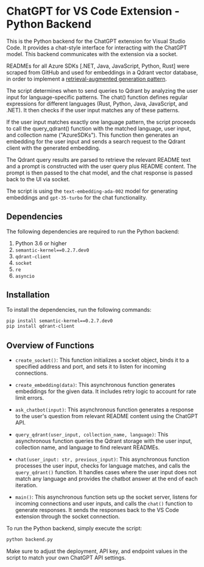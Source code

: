 # ChatGPT for VS Code Extension - Python Backend

This is the Python backend for the ChatGPT extension for Visual Studio Code. It provides a chat-style interface for interacting with the ChatGPT model. This backend communicates with the extension via a socket. 

READMEs for all Azure SDKs [.NET, Java, JavaScript, Python, Rust] were scraped from GitHub and used for embeddings in a Qdrant vector database, in order to implement a [retrieval-augmented generation pattern](https://techcommunity.microsoft.com/t5/fasttrack-for-azure/grounding-llms/ba-p/3843857). 

The script determines when to send queries to Qdrant by analyzing the user input for language-specific patterns. The chat() function defines regular expressions for different languages (Rust, Python, Java, JavaScript, and .NET). It then checks if the user input matches any of these patterns.

If the user input matches exactly one language pattern, the script proceeds to call the query_qdrant() function with the matched language, user input, and collection name ("AzureSDKs"). This function then generates an embedding for the user input and sends a search request to the Qdrant client with the generated embedding. 

The Qdrant query results are parsed to retrieve the relevant README text and a prompt is constructed with the user query plus README content. The prompt is then passed to the chat model, and the chat response is passed back to the UI via socket. 

The script is using the `text-embedding-ada-002` model for generating embeddings and `gpt-35-turbo` for the chat functionality.

## Dependencies

The following dependencies are required to run the Python backend:

1. Python 3.6 or higher
2. `semantic-kernel==0.2.7.dev0`
3. `qdrant-client`
4. `socket`
5. `re`
6. `asyncio`

## Installation

To install the dependencies, run the following commands:

```bash
pip install semantic-kernel==0.2.7.dev0
pip install qdrant-client
```

## Overview of Functions

- `create_socket()`: This function initializes a socket object, binds it to a specified address and port, and sets it to listen for incoming connections.

- `create_embedding(data)`: This asynchronous function generates embeddings for the given data. It includes retry logic to account for rate limit errors.

- `ask_chatbot(input)`: This asynchronous function generates a response to the user's question from relevant README content using the ChatGPT API.

- `query_qdrant(user_input, collection_name, language)`: This asynchronous function queries the Qdrant storage with the user input, collection name, and language to find relevant READMEs.

- `chat(user_input: str, previous_input)`: This asynchronous function processes the user input, checks for language matches, and calls the `query_qdrant()` function. It handles cases where the user input does not match any language and provides the chatbot answer at the end of each iteration.

- `main()`: This asynchronous function sets up the socket server, listens for incoming connections and user inputs, and calls the `chat()` function to generate responses. It sends the responses back to the VS Code extension through the socket connection.

To run the Python backend, simply execute the script:

```bash
python backend.py
```

Make sure to adjust the deployment, API key, and endpoint values in the script to match your own ChatGPT API settings.
